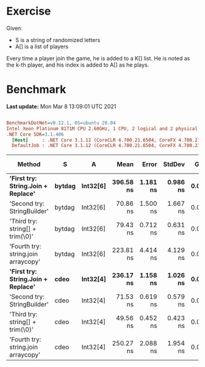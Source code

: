 ﻿# Exercise

Given:
- S is a string of randomized letters
- A[] is a list of players


Every time a player join the game, he is added to a K[] list.
He is noted as the k-th player, and his index is added to A[] as he plays.

# Benchmark

**Last update:** Mon Mar  8 13:09:01 UTC 2021

``` ini

BenchmarkDotNet=v0.12.1, OS=ubuntu 20.04
Intel Xeon Platinum 8171M CPU 2.60GHz, 1 CPU, 2 logical and 2 physical cores
.NET Core SDK=3.1.406
  [Host]     : .NET Core 3.1.12 (CoreCLR 4.700.21.6504, CoreFX 4.700.21.6905), X64 RyuJIT
  DefaultJob : .NET Core 3.1.12 (CoreCLR 4.700.21.6504, CoreFX 4.700.21.6905), X64 RyuJIT


```
|                              Method |      S |        A |      Mean |    Error |   StdDev |  Gen 0 | Gen 1 | Gen 2 | Allocated |
|------------------------------------ |------- |--------- |----------:|---------:|---------:|-------:|------:|------:|----------:|
|  **&#39;First try: String.Join + Replace&#39;** | **bytdag** | **Int32[6]** | **396.58 ns** | **1.181 ns** | **0.986 ns** | **0.0153** |     **-** |     **-** |     **288 B** |
|         &#39;Second try: StringBuilder&#39; | bytdag | Int32[6] |  70.86 ns | 1.500 ns | 1.667 ns | 0.0063 |     - |     - |     120 B |
|    &#39;Third try: string[] + trim(\0)&#39; | bytdag | Int32[6] |  79.43 ns | 0.712 ns | 0.631 ns | 0.0060 |     - |     - |     112 B |
| &#39;Fourth try: string.join arraycopy&#39; | bytdag | Int32[6] | 223.81 ns | 4.414 ns | 4.129 ns | 0.0110 |     - |     - |     208 B |
|  **&#39;First try: String.Join + Replace&#39;** |   **cdeo** | **Int32[4]** | **236.17 ns** | **1.158 ns** | **1.026 ns** | **0.0100** |     **-** |     **-** |     **192 B** |
|         &#39;Second try: StringBuilder&#39; |   cdeo | Int32[4] |  71.53 ns | 0.619 ns | 0.579 ns | 0.0060 |     - |     - |     112 B |
|    &#39;Third try: string[] + trim(\0)&#39; |   cdeo | Int32[4] |  49.56 ns | 0.452 ns | 0.423 ns | 0.0034 |     - |     - |      64 B |
| &#39;Fourth try: string.join arraycopy&#39; |   cdeo | Int32[4] | 250.27 ns | 2.088 ns | 1.954 ns | 0.0119 |     - |     - |     224 B |
